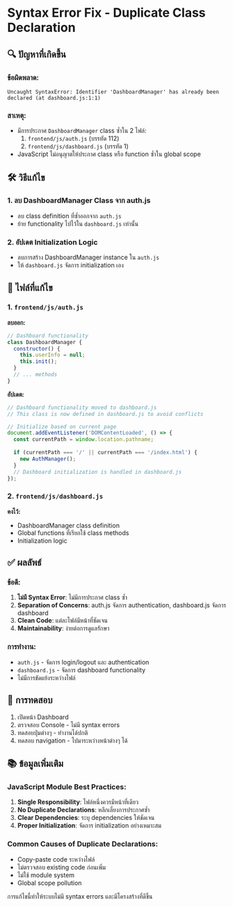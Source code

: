 # Syntax Error Fix - Duplicate Class Declaration

## 🔍 ปัญหาที่เกิดขึ้น

### ข้อผิดพลาด:
```
Uncaught SyntaxError: Identifier 'DashboardManager' has already been declared (at dashboard.js:1:1)
```

### สาเหตุ:
- มีการประกาศ `DashboardManager` class ซ้ำใน 2 ไฟล์:
  1. `frontend/js/auth.js` (บรรทัด 112)
  2. `frontend/js/dashboard.js` (บรรทัด 1)
- JavaScript ไม่อนุญาตให้ประกาศ class หรือ function ซ้ำใน global scope

## 🛠️ วิธีแก้ไข

### 1. ลบ DashboardManager Class จาก auth.js
- ลบ class definition ที่ซ้ำออกจาก `auth.js`
- ย้าย functionality ไปไว้ใน `dashboard.js` เท่านั้น

### 2. อัปเดต Initialization Logic
- ลบการสร้าง DashboardManager instance ใน `auth.js`
- ให้ `dashboard.js` จัดการ initialization เอง

## 📁 ไฟล์ที่แก้ไข

### 1. `frontend/js/auth.js`
**ลบออก:**
```javascript
// Dashboard functionality
class DashboardManager {
  constructor() {
    this.userInfo = null;
    this.init();
  }
  // ... methods
}
```

**อัปเดต:**
```javascript
// Dashboard functionality moved to dashboard.js
// This class is now defined in dashboard.js to avoid conflicts

// Initialize based on current page
document.addEventListener('DOMContentLoaded', () => {
  const currentPath = window.location.pathname;
  
  if (currentPath === '/' || currentPath === '/index.html') {
    new AuthManager();
  }
  // Dashboard initialization is handled in dashboard.js
});
```

### 2. `frontend/js/dashboard.js`
**คงไว้:**
- DashboardManager class definition
- Global functions ที่เรียกใช้ class methods
- Initialization logic

## ✅ ผลลัพธ์

### ข้อดี:
1. **ไม่มี Syntax Error**: ไม่มีการประกาศ class ซ้ำ
2. **Separation of Concerns**: auth.js จัดการ authentication, dashboard.js จัดการ dashboard
3. **Clean Code**: แต่ละไฟล์มีหน้าที่ชัดเจน
4. **Maintainability**: ง่ายต่อการดูแลรักษา

### การทำงาน:
- `auth.js` - จัดการ login/logout และ authentication
- `dashboard.js` - จัดการ dashboard functionality
- ไม่มีการขัดแย้งระหว่างไฟล์

## 🔧 การทดสอบ

1. เปิดหน้า Dashboard
2. ตรวจสอบ Console - ไม่มี syntax errors
3. ทดสอบปุ่มต่างๆ - ทำงานได้ปกติ
4. ทดสอบ navigation - ไปมาระหว่างหน้าต่างๆ ได้

## 📚 ข้อมูลเพิ่มเติม

### JavaScript Module Best Practices:
1. **Single Responsibility**: ไฟล์หนึ่งควรมีหน้าที่เดียว
2. **No Duplicate Declarations**: หลีกเลี่ยงการประกาศซ้ำ
3. **Clear Dependencies**: ระบุ dependencies ให้ชัดเจน
4. **Proper Initialization**: จัดการ initialization อย่างเหมาะสม

### Common Causes of Duplicate Declarations:
- Copy-paste code ระหว่างไฟล์
- ไม่ตรวจสอบ existing code ก่อนเพิ่ม
- ไม่ใช้ module system
- Global scope pollution

การแก้ไขนี้ทำให้ระบบไม่มี syntax errors และมีโครงสร้างที่ดีขึ้น 